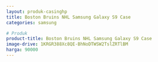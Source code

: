 ```yaml
---
layout: produk-casinghp
title: Boston Bruins NHL Samsung Galaxy S9 Case
categories: samsung

# Produk
product-title: Boston Bruins NHL Samsung Galaxy S9 Case
image-drive: 1KRGR388Xc8QE-BhNoDTWSW2TslZRTlBM
harga: 90000
---
```


